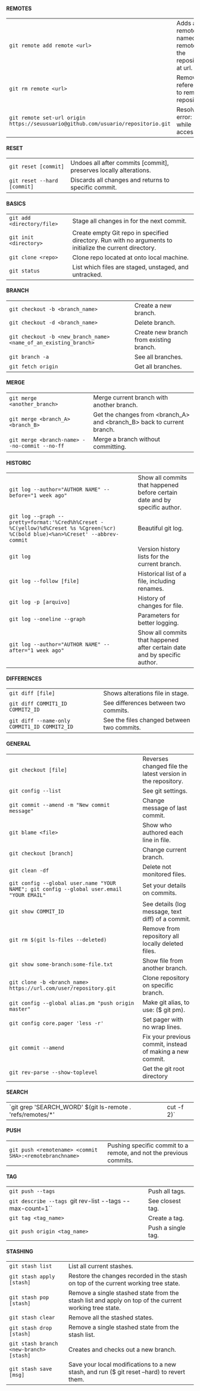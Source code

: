 #### REMOTES
|||
|-|-|
`git remote add remote <url>`|Adds a remote named remote for the repository at url.
`git rm remote <url>`|Remove reference to remote repository.
`git remote set-url origin https://seuusuario@github.com/usuario/repositorio.git`|Resolves error: 403 while accessing.
#### RESET
|||
|-|-|
`git reset [commit]`|Undoes all after commits [commit], preserves locally alterations.
`git reset --hard [commit]`|Discards all changes and returns to specific commit.
#### BASICS
|||
|-|-|
`git add <directory/file>`|Stage all changes in <directory> for the next commit.
`git init <directory>`|Create empty Git repo in specified directory. Run with no arguments to initialize the current directory.
`git clone <repo>`|Clone repo located at <repo> onto local machine.
`git status`|List which files are staged, unstaged, and untracked.
#### BRANCH
|||
|-|-|
`git checkout -b <branch_name>`|Create a new branch.
`git checkout -d <branch_name>`|Delete branch.
`git checkout -b <new_branch_name> <name_of_an_existing_branch>`|Create new branch from existing branch.
`git branch -a`|See all branches.
`git fetch origin`|Get all branches.
#### MERGE
|||
|-|-|
`git merge <another_branch>`|Merge current branch with another branch.
`git merge <branch_A> <branch_B>`|Get the changes from <branch_A> and <branch_B> back to current branch.
`git merge <branch-name> --no-commit --no-ff`|Merge a branch without committing.
#### HISTORIC
|||
|-|-|
`git log --author="AUTHOR NAME" --before="1 week ago"`|Show all commits that happened before certain date and by specific author.
`git log --graph --pretty=format:'%Cred%h%Creset -%C(yellow)%d%Creset %s %Cgreen(%cr) %C(bold blue)<%an>%Creset' --abbrev-commit`|Beautiful git log.
`git log`|Version history lists for the current branch.
`git log --follow [file]`|Historical list of a file, including renames.
`git log -p [arquivo]`|History of changes for file.
`git log --oneline --graph`|Parameters for better logging.
`git log --author="AUTHOR NAME" --after="1 week ago"`|Show all commits that happened after certain date and by specific author.
#### DIFFERENCES
|||
|-|-|
`git diff [file]`|Shows alterations file in stage.
`git diff COMMIT1_ID COMMIT2_ID`|See differences between two commits.
`git diff --name-only COMMIT1_ID COMMIT2_ID`|See the files changed between two commits.
#### GENERAL
|||
|-|-|
`git checkout [file]`|Reverses changed file the latest version in the repository.
`git config --list`|See git settings.
`git commit --amend -m "New commit message"`|Change message of last commit.
`git blame <file>`|Show who authored each line in file.
`git checkout [branch]`|Change current branch.
`git clean -df`|Delete not monitored files.
`git config --global user.name "YOUR NAME"; git config --global user.email "YOUR EMAIL"`|Set your details on commits.
`git show COMMIT_ID`|See details (log message, text diff) of a commit.
`git rm $(git ls-files --deleted)`|Remove from repository all locally deleted files.
`git show some-branch:some-file.txt`|Show file from another branch.
`git clone -b <branch_name> https://url.com/user/repository.git`|Clone repository on specific branch.
`git config --global alias.pm "push origin master"`|Make git alias, to use: ($ git pm).
`git config core.pager 'less -r'`|Set pager with no wrap lines.
`git commit --amend`|Fix your previous commit, instead of making a new commit.
`git rev-parse --show-toplevel`|Get the git root directory
#### SEARCH
|||
|-|-|
`git grep 'SEARCH_WORD' $(git ls-remote . 'refs/remotes/*' | cut -f 2)`|Find text in all branches.
#### PUSH
|||
|-|-|
`git push <remotename> <commit SHA>:<remotebranchname>`|Pushing specific commit to a remote, and not the previous commits.
#### TAG
|||
|-|-|
`git push --tags`|Push all tags.
`git describe --tags `git rev-list --tags --max-count=1``|See closest tag.
`git tag <tag_name>`|Create a tag.
`git push origin <tag_name>`|Push a single tag.
#### STASHING
|||
|-|-|
`git stash list`|List all current stashes.
`git stash apply [stash]`|Restore the changes recorded in the stash on top of the current working tree state. 
`git stash pop [stash]`|Remove a single stashed state from the stash list and apply on top of the current working tree state.
`git stash clear`|Remove all the stashed states.
`git stash drop [stash]`|Remove a single stashed state from the stash list.
`git stash branch <new-branch> [stash]`|Creates and checks out a new branch.
`git stash save [msg]`|Save your local modifications to a new stash, and run ($ git reset –hard) to revert them.
